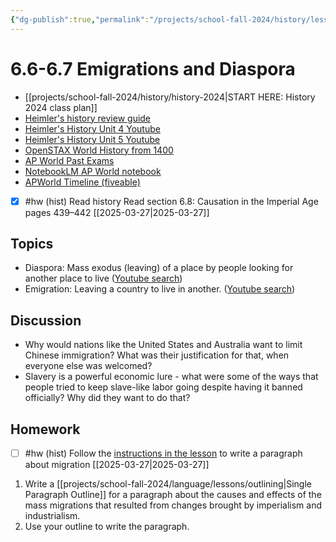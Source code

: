 ```yaml
---
{"dg-publish":true,"permalink":"/projects/school-fall-2024/history/lessons/6-6-6-7-emigration-and-diaspora/"}
---
```



#  6.6-6.7 Emigrations and Diaspora

- [[projects/school-fall-2024/history/history-2024\|START HERE: History 2024 class plan]]
- [Heimler's history review guide](https://resources.heimlershistory.com/products/ap-world-heimler-review-guide)
- [Heimler's History Unit 4 Youtube](https://www.youtube.com/playlist?list=PLEHRHjICEfDVG6osVMx-168RjRmHv7eby)
- [Heimler's History Unit 5 Youtube](https://www.youtube.com/playlist?list=PLEHRHjICEfDVqlm9W8s3LiDUJDF_M7eBv)
- [OpenSTAX World History from 1400](https://openstax.org/books/world-history-volume-2/pages/1-introduction)
- [AP World Past Exams](https://apcentral.collegeboard.org/courses/ap-world-history/exam/past-exam-questions)
- [NotebookLM AP World notebook](https://notebooklm.google.com/notebook/94b83796-38ce-42a3-b8c6-61630d55f2a2)
- [APWorld Timeline (fiveable)](https://library.fiveable.me/ap-world/faqs/ultimate-ap-world-timeline/blog/7wbnilPDIokeXB7TZ9e3)




- [x] #hw (hist) Read history  Read section 6.8: Causation in the Imperial Age pages 439–442 [[2025-03-27\|2025-03-27]]

## Topics


- Diaspora: Mass exodus (leaving) of a place by people looking for another place to live ([Youtube search](https://www.youtube.com/results?search_query=Diaspora:%20Mass%20exodus%20(leaving)%20of%20a%20place%20by%20people%20looking%20for%20another%20place%20to%20live))
- Emigration: Leaving a country to live in another. ([Youtube search](https://www.youtube.com/results?search_query=Emigration:%20Leaving%20a%20country%20to%20live%20in%20another.))


## Discussion

- Why would nations like the United States and Australia want to limit Chinese immigration? What was their justification for that, when everyone else was welcomed?
- Slavery is a powerful economic lure - what were some of the ways that people tried to keep slave-like labor going despite having it banned officially? Why did they want to do that?

## Homework

- [ ] #hw (hist) Follow the [instructions in the lesson](https://school.ginosterous.com/projects/school-fall-2024/history/lessons/6-6-6-7-emigration-and-diaspora) to write a paragraph about migration [[2025-03-27\|2025-03-27]]

1. Write a [[projects/school-fall-2024/language/lessons/outlining\|Single Paragraph Outline]] for a paragraph about the causes and effects of the mass migrations that resulted from changes brought by imperialism and industrialism. 
2. Use your outline to write the paragraph. 
